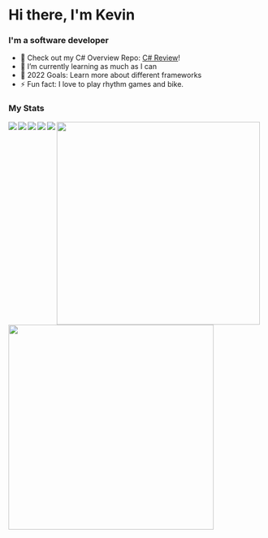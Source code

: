 # Hi there, I'm Kevin

### I'm a software developer

- 🔭 Check out my C# Overview Repo: [C# Review](https://github.com/Kttra/CSharpCode)!
- 🌱 I’m currently learning as much as I can
- 🥅 2022 Goals: Learn more about different frameworks
- ⚡ Fun fact: I love to play rhythm games and bike.

### My Stats
<img align="left" src="https://img.shields.io/badge/c%23-%23239120.svg?style=for-the-badge&logo=c-sharp&logoColor=white"/>
<img align="left" src="https://img.shields.io/badge/c++-%2300599C.svg?style=for-the-badge&logo=c%2B%2B&logoColor=white"/>
<img align="left" src="https://img.shields.io/badge/javascript-%23323330.svg?style=for-the-badge&logo=javascript&logoColor=%23F7DF1E"/>
<img align="left" src="https://img.shields.io/badge/Visual%20Studio%20Code-0078d7.svg?style=for-the-badge&logo=visual-studio-code&logoColor=white"/>
<img align="left" src="https://img.shields.io/badge/Visual%20Studio-5C2D91.svg?style=for-the-badge&logo=visual-studio&logoColor=white"/>

<img align="left" width="400" src="https://github-readme-stats.vercel.app/api/top-langs/?username=kttra&layout=compact&theme=github_dark&show_icons=true)](https://github.com/kttra"/>
<img align="left" width="404" src="https://github-readme-stats.vercel.app/api?username=kttra&hide=contribs,issues,stars,rank&show_icons=true&show_icons=true&count_private=true&theme=github_dark&include_all_commits=true&hide_rank=true"/>
